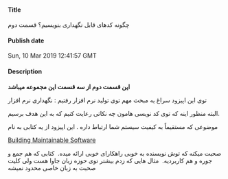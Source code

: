 #### Title
چگونه کدهای قابل نگهداری بنویسیم؟ قسمت دوم
#### Publish date
Sun, 10 Mar 2019 12:41:57 GMT
#### Description
<p><strong>این قسمت دوم از سه قسمت این مجموعه میباشد</strong></p>
<p>توی این اپیزود سراغ یه مبحث مهم توی تولید نرم افزار رفتیم : نگهداری نرم افزار</p>
<p>البته منظور اینه که توی کد نویسی هامون چه نکاتی رعایت کنیم که به این هدف برسیم.</p>
<p>موضوعی که مستقیماً به کیفیت سیستم شما ارتباط داره . این اپیزود از یه کتابی به نام&nbsp;</p>
<p><a href="http://shop.oreilly.com/product/0636920049159.do">Building Maintainable Software</a></p>
<p>صحبت میکنه که توش نویسنده به خوبی راهکارای خوبی ارائه میده. &nbsp;کتابی که هم جمع و جوره و هم کاربردیه. &nbsp;مثال هایی که زدم بیشتر توی حوزه زبان جاوا هست ولی کلیت صحبت به زبان خاصی محدود نمیشه</p>

